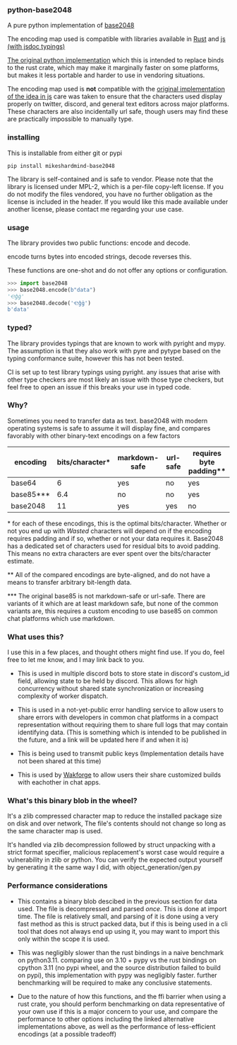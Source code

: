 ### python-base2048

A pure python implementation of [base2048](https://github.com/ionite34/base2048)


The encoding map used is compatible with libraries available in
[Rust](https://github.com/LLFourn/rust-base2048) and
[js (with jsdoc typings)](https://www.npmjs.com/package/@mikeshardmind/base2048)

[The original python implementation](https://github.com/ionite34/base2048) which
this is intended to replace binds to the rust crate, which may make it marginally
faster on some platforms, but makes it less portable
and harder to use in vendoring situations.

The encoding map used is **not** compatible with the
[original implementation of the idea in js](https://github.com/qntm/base2048)
care was taken to ensure that the characters used display properly on
twitter, discord, and general text editors across major platforms.
These characters are also incidentally url safe, though users may find these are
practically impossible to manually type.

### installing

This is installable from either git or pypi

```
pip install mikeshardmind-base2048
```

The library is self-contained and is safe to vendor. Please note that the library
is licensed under MPL-2, which is a per-file copy-left license. If you do not modify
the files vendored, you have no further obligation as the license is included
in the header. If you would like this made available under another license, please
contact me regarding your use case.


### usage

The library provides two public functions: encode and decode.

encode turns bytes into encoded strings, decode reverses this.

These functions are one-shot and do not offer any options or configuration.

```py
>>> import base2048
>>> base2048.encode(b"data")
'Ҽĝġ'
>>> base2048.decode('Ҽĝġ')
b'data'
```


### typed?

The library provides typings that are known to work with pyright and mypy.
The assumption is that they also work with pyre and pytype based on the typing conformance suite,
however this has not been tested.

CI is set up to test library typings using pyright. any issues that arise with other type checkers
are most likely an issue with those type checkers, but feel free to open an issue if this breaks your
use in typed code.

### Why?

Sometimes you need to transfer data as text. base2048 with modern operating systems
is safe to assume it will display fine, and compares favorably with other
binary-text encodings on a few factors


| encoding     | bits/character\* | markdown-safe | url-safe | requires byte padding\*\* |
| ------------ | ---------------- | ------------- | -------- | ------------------------- |
| base64       | 6                | yes           | no       | yes                       |
| base85\*\*\* | 6.4              | no            | no       | yes                       |
| base2048     | 11               | yes           | yes      | no                        |


\* for each of these encodings, this is the optimal bits/character. Whether or not
    you end up with *Wasted* characters will depend on if the encoding requires
    padding and if so, whether or not your data requires it.
    Base2048 has a dedicated set of characters used for residual bits to avoid
    padding. This means no extra characters are ever spent over the bits/character
    estimate.

\*\* All of the compared encodings are byte-aligned, and do not have a means to
    transfer arbitrary bit-length data.

\*\*\* The original base85 is not markdown-safe or url-safe. There are variants
    of it which are at least markdown safe, but none of the common variants are,
    this requires a custom encoding to use base85 on common chat
    platforms which use markdown.


### What uses this?

I use this in a few places, and thought others might find use.
If you do, feel free to let me know, and I may link back to you.

- This is used in multiple discord bots to store state in discord's custom_id field,
  allowing state to be held by discord. This allows for high concurrency without
  shared state synchronization or increasing complexity of worker dispatch.

- This is used in a not-yet-public error handling service to allow users to share
  errors with developers in common chat platforms in a compact representation
  without requiring them to share full logs that may contain identifying data.
  (This is something which is intended to be published in the future, and a
  link will be updated here if and when it is)

- This is being used to transmit public keys
  (Implementation details have not been shared at this time)

- This is used by [Wakforge](https://wakforge.org) to allow users their
  share customized builds with eachother in chat apps.


### What's this binary blob in the wheel?

It's a zlib compressed character map to reduce the installed package size on disk
and over network, The file's contents should not change so long as the same character map is used.

It's handled via zlib decompression followed by struct unpacking with a strict
format specifier, malicious replacement's worst case would require a vulnerability
in zlib or python. You can verify the expected output yourself by generating it the same
way I did, with object_generation/gen.py


### Performance considerations

- This contains a binary blob descibed in the previous section for data used.
The file is decompressed and parsed *once*. This is done at import time.
The file is relatively small, and parsing of it is done using a very fast method
as this is struct packed data, but if this is being
used in a cli tool that does not always end up using it, you may want to import this
only within the scope it is used.

- This was negligibly slower than the rust bindings in a naive benchmark on python3.11.
comparing use on 3.10 + pypy vs the rust bindings on cpython 3.11
(no pypi wheel, and the source distribution failed to build on pypi),
this implementation with pypy was negligibly faster.
further benchmarking will be required to make any conclusive statements.

- Due to the nature of how this functions, and the ffi barrier when using a rust crate,
you should perform benchmarking on data representative of your own use if this is a
major concern to your use, and compare the performance to other options including the
linked alternative implementations above, as well as the performance of
less-efficient encodings (at a possible tradeoff)